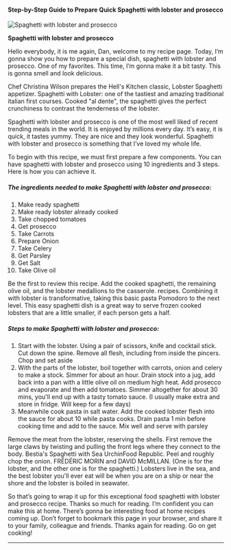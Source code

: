             

#### Step-by-Step Guide to Prepare Quick Spaghetti with lobster and prosecco

![Spaghetti with lobster and prosecco](https://img-global.cpcdn.com/recipes/cf46586fb27bdfe6/751x532cq70/spaghetti-with-lobster-and-prosecco-recipe-main-photo.jpg)

**Spaghetti with lobster and prosecco**

Hello everybody, it is me again, Dan, welcome to my recipe page. Today, I’m gonna show you how to prepare a special dish, spaghetti with lobster and prosecco. One of my favorites. This time, I’m gonna make it a bit tasty. This is gonna smell and look delicious.

Chef Christina Wilson prepares the Hell's Kitchen classic, Lobster Spaghetti appetizer. Spaghetti with Lobster: one of the tastiest and amazing traditional italian first courses. Cooked "al dente", the spaghetti gives the perfect crunchiness to contrast the tenderness of the lobster.

Spaghetti with lobster and prosecco is one of the most well liked of recent trending meals in the world. It is enjoyed by millions every day. It’s easy, it is quick, it tastes yummy. They are nice and they look wonderful. Spaghetti with lobster and prosecco is something that I’ve loved my whole life.

To begin with this recipe, we must first prepare a few components. You can have spaghetti with lobster and prosecco using 10 ingredients and 3 steps. Here is how you can achieve it.

##### The ingredients needed to make Spaghetti with lobster and prosecco:

1.  Make ready spaghetti
2.  Make ready lobster already cooked
3.  Take chopped tomatoes
4.  Get prosecco
5.  Take Carrots
6.  Prepare Onion
7.  Take Celery
8.  Get Parsley
9.  Get Salt
10.  Take Olive oil

Be the first to review this recipe. Add the cooked spaghetti, the remaining olive oil, and the lobster medallions to the casserole. recipes. Combining it with lobster is transformative, taking this basic pasta Pomodoro to the next level. This easy spaghetti dish is a great way to serve frozen cooked lobsters that are a little smaller, if each person gets a half.

##### Steps to make Spaghetti with lobster and prosecco:

1.  Start with the lobster. Using a pair of scissors, knife and cocktail stick. Cut down the spine. Remove all flesh, including from inside the pincers. Chop and set aside
2.  With the parts of the lobster, boil together with carrots, onion and celery to make a stock. Simmer for about an hour. Drain stock into a jug, add back into a pan with a little olive oil on medium high heat. Add prosecco and evaporate and then add tomatoes. Simmer altogether for about 30 mins, you'll end up with a tasty tomato sauce. (I usually make extra and store in fridge. Will keep for a few days)
3.  Meanwhile cook pasta in salt water. Add the cooked lobster flesh into the sauce for about 10 while pasta cooks. Drain pasta 1 min before cooking time and add to the sauce. Mix well and serve with parsley

Remove the meat from the lobster, reserving the shells. First remove the large claws by twisting and pulling the front legs where they connect to the body. Bestia's Spaghetti with Sea UrchinFood Republic. Peel and roughly chop the onion. FRÉDÉRIC MORIN and DAVID McMILLAN. (One is for the lobster, and the other one is for the spaghetti.) Lobsters live in the sea, and the best lobster you'll ever eat will be when you are on a ship or near the shore and the lobster is boiled in seawater.

So that’s going to wrap it up for this exceptional food spaghetti with lobster and prosecco recipe. Thanks so much for reading. I’m confident you can make this at home. There’s gonna be interesting food at home recipes coming up. Don’t forget to bookmark this page in your browser, and share it to your family, colleague and friends. Thanks again for reading. Go on get cooking!

* * *